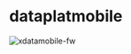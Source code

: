 # dataplatmobile
<img src="https://i.ibb.co/HtTNhpL/xdatamobile-fw.png" alt="xdatamobile-fw" border="0">
